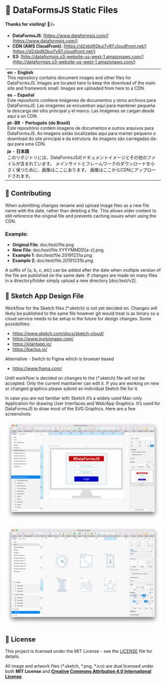 # :star2: DataFormsJS Static Files

**Thanks for visiting!** 🌠👍

* __DataFormsJS__: [https://www.dataformsjs.com/](https://www.dataformsjs.com/)
* __CDN (AWS CloudFront)__: [https://d2xbd92kui7v97.cloudfront.net/](https://d2xbd92kui7v97.cloudfront.net/)
* __S3__: [http://dataformsjs.s3-website-us-west-1.amazonaws.com/](http://dataformsjs.s3-website-us-west-1.amazonaws.com/)

<table>
  <tbody>
    <tr>
      <td><strong>en - English</strong><br> This repository contains document images and other files for DataFormsJS. Images are located here to keep the download of the main site and framework small. Images are uploaded from here to a CDN.</td>
    </tr>
    <tr>
      <td lang="es"><strong>es - Español</strong><br> Este repositorio contiene imágenes de documentos y otros archivos para DataFormsJS. Las imágenes se encuentran aquí para mantener pequeña la descarga del sitio principal y el marco. Las imágenes se cargan desde aquí a un CDN.</td>
    </tr>
    <tr>
      <td lang="pt-BR"><strong>pt-BR - Português (do Brasil)</strong><br> Este repositório contém imagens de documentos e outros arquivos para DataFormsJS. As imagens estão localizadas aqui para manter pequeno o download do site principal e da estrutura. As imagens são carregadas daqui para uma CDN.</td>
    </tr>
    <tr>
      <td lang="ja"><strong>ja - 日本語</strong><br> このリポジトリには、DataFormsJSのドキュメントイメージとその他のファイルが含まれています。 メインサイトとフレームワークのダウンロードを小さく保つために、画像はここにあります。 画像はここからCDNにアップロードされます。</td>
    </tr>
    <!--
    <tr>
      <td lang="{iso}"><strong>{iso} - {lang}</strong><br> {content}</td>
    </tr>
    -->
  </tbody>
</table>

## :handshake: Contributing

When submitting changes rename and upload image files as a new file name with the date, rather than deleting a file. This allows older content to still reference the original file and prevents caching issues when using the CDN.

### Example:
* __Original File__: doc/test/file.png
* __New File__: doc/test/file.YYYYMMDD[a-z].png
* __Example 1__: doc/test/file.20191231a.png
* __Example 2__: doc/test/file.20191231b.png

A suffix of [a, b, c, etc] can be added after the date when multiple version of the file are published on the same date. If changes are made on many files in a directory/folder simply upload a new directory [doc/test/v2].

## :art: Sketch App Design File

Workflow for the Sketch files (*.sketch) is not yet decided on. Changes will likely be published to the same file however git would treat is as binary so a cloud service needs to be setup in the future for design changes. Some possibilities:

* <a href="https://www.sketch.com/docs/sketch-cloud/" target="_blank">https://www.sketch.com/docs/sketch-cloud/</a>
* <a href="https://www.invisionapp.com/" target="_blank">https://www.invisionapp.com/</a>
* <a href="https://plantapp.io/" target="_blank">https://plantapp.io/</a>
* <a href="https://kactus.io/" target="_blank">https://kactus.io/</a>

Alternative - Switch to Figma which is browser based

* <a href="https://www.figma.com/" target="_blank">https://www.figma.com/</a>

Until workflow is decided on changes to the (*.sketch) file will not be accepted. Only the current maintainer can edit it. If you are working on new or changed graphics please submit an individual Sketch file for it.

In case you are not familiar with Sketch it’s a widely used Mac-only Application for drawing User Interfaces and Web/App Graphics. It’s used for DataFormsJS to draw most of the SVG Graphics. Here are a few screenshots:

![Sketch - Rocketship](https://raw.githubusercontent.com/dataformsjs/static-files/master/img/screenshots/Sketch-Computer.png)

![Sketch - Icons](https://raw.githubusercontent.com/dataformsjs/static-files/master/img/screenshots/Sketch-Icons.png)

## :memo: License

This project is licensed under the MIT License - see the [LICENSE](LICENSE) file for details.

All image and artwork files (*.sketch, *.png, *.ico) are dual licensed under both **MIT License** and <a href="https://creativecommons.org/licenses/by/4.0/" target="_blank" style="font-weight:bold;">Creative Commons Attribution 4.0 International License</a>.
